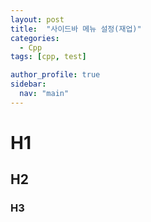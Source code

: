 ```yaml
---
layout: post
title:  "사이드바 메뉴 설정(재업)"
categories:
  - Cpp
tags: [cpp, test]

author_profile: true
sidebar:
  nav: "main"
---
```


# H1
## H2
### H3

